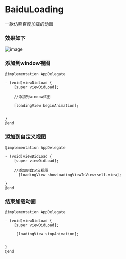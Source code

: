 # BaiduLoading
一款仿照百度加载的动画

### 效果如下
![image](https://github.com/ViterbiDevelopment/PhotoWithSwift/blob/master/PhotoKit/PhotoKit/2.gif)


### 添加到window视图

```objc
@implementation AppDelegate

- (void)viewDidLoad {
    [super viewDidLoad];
    
    //添加到window试图

    [loadingView beginAnimation];
  
    
}
@end
```
### 添加到自定义视图

```objc
@implementation AppDelegate

- (void)viewDidLoad {
    [super viewDidLoad];
    
    //添加到自定义视图
      [loadingView showLoadingViewInView:self.view]; 

}
@end
```
### 结束加载动画

```objc
@implementation AppDelegate

- (void)viewDidLoad {
    [super viewDidLoad];
    
     [loadingView stopAnimation];


}
@end
```
